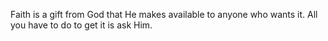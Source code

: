 Faith is a gift from God that He makes available to anyone who wants it. All you have to do to get it is ask Him.
